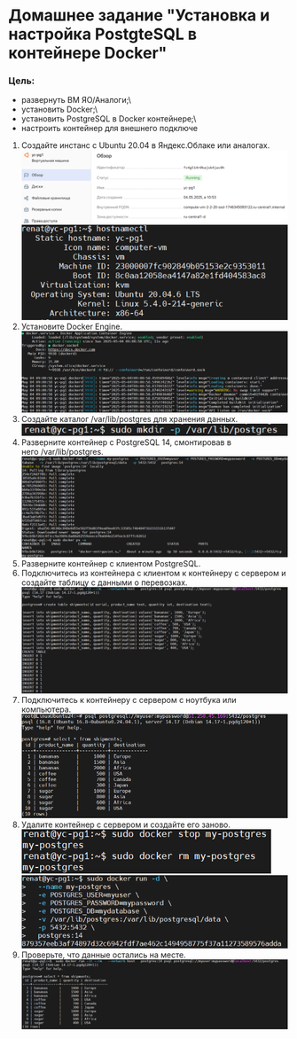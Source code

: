 # Домашнее задание "Установка и настройка PostgteSQL в контейнере Docker"

### Цель:
- развернуть ВМ ЯО/Аналоги;\
- установить Docker;\
- установить PostgreSQL в Docker контейнере;\
- настроить контейнер для внешнего подключе

1. Создайте инстанс с Ubuntu 20.04 в Яндекс.Облаке или аналогах.
![014bc6464fd88e9da1038b16c182fe24.png](./014bc6464fd88e9da1038b16c182fe24.png)
![e938722f86b817c0de43a04c7f9753bb.png](./e938722f86b817c0de43a04c7f9753bb.png)
2. Установите Docker Engine.
![cb4c507bbf02735d238427b30346ab7b.png](./cb4c507bbf02735d238427b30346ab7b.png)
3. Создайте каталог /var/lib/postgres для хранения данных.
![87b6f43804bf04ef42ab89de2a0c0dc3.png](./87b6f43804bf04ef42ab89de2a0c0dc3.png)
4. Разверните контейнер с PostgreSQL 14, смонтировав в него /var/lib/postgres.
![e619436dafff1ca7ce5bda01c06e74fa.png](./e619436dafff1ca7ce5bda01c06e74fa.png)
5. Разверните контейнер с клиентом PostgreSQL.
6. Подключитесь из контейнера с клиентом к контейнеру с сервером и создайте таблицу с данными о перевозках.
![bbfe9167998a3f05c48accd5a8686d07.png](./bbfe9167998a3f05c48accd5a8686d07.png)
7. Подключитесь к контейнеру с сервером с ноутбука или компьютера.
![e3ceb7de2989f5515374b4b006a32e72.png](./e3ceb7de2989f5515374b4b006a32e72.png)
8. Удалите контейнер с сервером и создайте его заново.
![065c96c5a8f1628e6cfbb47d59f581d9.png](./065c96c5a8f1628e6cfbb47d59f581d9.png)
![63ae8c4a1229ee219588badfc8f7ab99.png](./63ae8c4a1229ee219588badfc8f7ab99.png)
9. Проверьте, что данные остались на месте.
![42243814e3bd200fcc1cade83db944ee.png](./42243814e3bd200fcc1cade83db944ee.png)